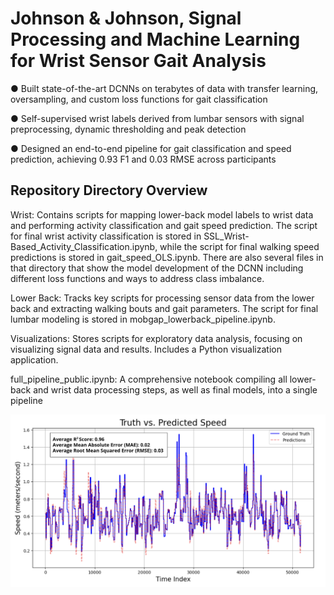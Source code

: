 # Johnson & Johnson, Signal Processing and Machine Learning for Wrist Sensor Gait Analysis

● Built state-of-the-art DCNNs on terabytes of data with transfer learning, oversampling, and custom loss functions for gait classification

● Self-supervised wrist labels derived from lumbar sensors with signal preprocessing, dynamic thresholding and peak detection

● Designed an end-to-end pipeline for gait classification and speed prediction, achieving 0.93 F1 and 0.03 RMSE across participants

## Repository Directory Overview
Wrist: Contains scripts for mapping lower-back model labels to wrist data and performing activity classification and gait speed prediction. The script for final wrist activity classification is stored in SSL_Wrist-Based_Activity_Classification.ipynb, while the script for final walking speed predictions is stored in gait_speed_OLS.ipynb. There are also several files in that directory that show the model development of the DCNN including different loss functions and ways to address class imbalance.

Lower Back: Tracks key scripts for processing sensor data from the lower back and extracting walking bouts and gait parameters. The script for final lumbar modeling is stored in mobgap_lowerback_pipeline.ipynb.

Visualizations: Stores scripts for exploratory data analysis, focusing on visualizing signal data and results. Includes a Python visualization application.

full_pipeline_public.ipynb: A comprehensive notebook compiling all lower-back and wrist data processing steps, as well as final models, into a single pipeline


![OLS Speed](https://github.com/katlass/Self-Supervised-Wrist-Gait-Characterization/blob/main/Visualizations/gait_speed_visual.png)
